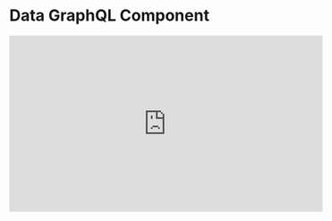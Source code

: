 # Data GraphQL Component

<iframe width="560" height="315" src="https://www.youtube.com/embed/sGTyeNsPvZs" title="YouTube video player" frameborder="0" allow="accelerometer; autoplay; clipboard-write; encrypted-media; gyroscope; picture-in-picture" allowfullscreen></iframe>